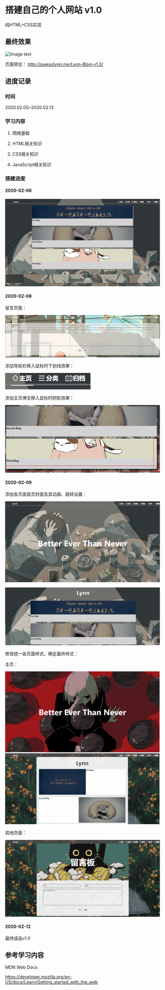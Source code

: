 # 搭建自己的个人网站 v1.0

纯HTML+CSS实现

## 最终效果

![Image text](https://github.com/ChangeZ24/Lynn-Blog/blob/master/show.gif)

页面预览： http://awesolynn.me/Lynn-Blog-v1.0/

## 进度记录

### 时间

2020.02.05~2020.02.13

### 学习内容

1. 网络基础

2. HTML相关知识

3. CSS相关知识

4. JavaScript相关知识

### 搭建进度

#### 2020-02-06

![Image text](https://github.com/ChangeZ24/Lynn-Blog/blob/dev/images/mdpicture/htmlweb.jpg)

#### 2020-02-08

留言页面：

![留言页面](https://github.com/ChangeZ24/Lynn-Blog/blob/dev/images/mdpicture/messagehtml.jpg)

添加导航栏移入鼠标时下划线效果：

![Image text](https://github.com/ChangeZ24/Lynn-Blog/blob/dev/images/mdpicture/CSS1.jpg)

添加主页博文移入鼠标时阴影效果：

![Image text](https://github.com/ChangeZ24/Lynn-Blog/blob/dev/images/mdpicture/CSS2.jpg)

#### 2020-02-09

添加各页面首页封面及其动画、跳转设置：

![Image text](https://github.com/ChangeZ24/Lynn-Blog/blob/dev/images/mdpicture/CSS3.jpg)

![Image text](https://github.com/ChangeZ24/Lynn-Blog/blob/dev/images/mdpicture/CSS4.jpg)

修改统一各页面样式，确定最终样式：

主页：

![Image text](https://github.com/ChangeZ24/Lynn-Blog/blob/dev/images/mdpicture/02092.jpg)
![Image text](https://github.com/ChangeZ24/Lynn-Blog/blob/dev/images/mdpicture/02093.jpg)

其他页面：

![Image text](https://github.com/ChangeZ24/Lynn-Blog/blob/dev/images/mdpicture/02091.jpg)

#### 2020-02-12

最终成品v1.0

## 参考学习内容

MDN Web Docs

https://developer.mozilla.org/en-US/docs/Learn/Getting_started_with_the_web
